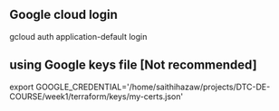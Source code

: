 ## Google cloud login 
gcloud auth application-default login 


## using Google keys file [Not recommended]
export GOOGLE_CREDENTIAL='/home/saithihazaw/projects/DTC-DE-COURSE/week1/terraform/keys/my-certs.json'
